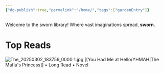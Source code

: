 ```yaml
---
{"dg-publish":true,"permalink":"/home/","tags":["gardenEntry"]}
---
```


Welcome to the sworn library!
Where vast imaginations spread, **sworn**.

# Top Reads
![The_20250302_183759_0000 1.jpg](/img/user/Untitled/The_20250302_183759_0000%201.jpg)
[[You Had Me at Hello/YHMAH\|The Mafia's Princess]] • Long Read • Novel